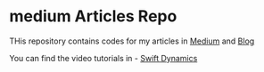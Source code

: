 # medium Articles Repo


THis repository contains codes for my articles in [Medium](https://medium.com/@Anantha1992) and [Blog](https://swiftdynamics.blogspot.com/)


You can find the video tutorials in - [Swift Dynamics](https://www.youtube.com/channel/UCgKLJiw10LMb-J2st3uBtRA?view_as=subscriber)